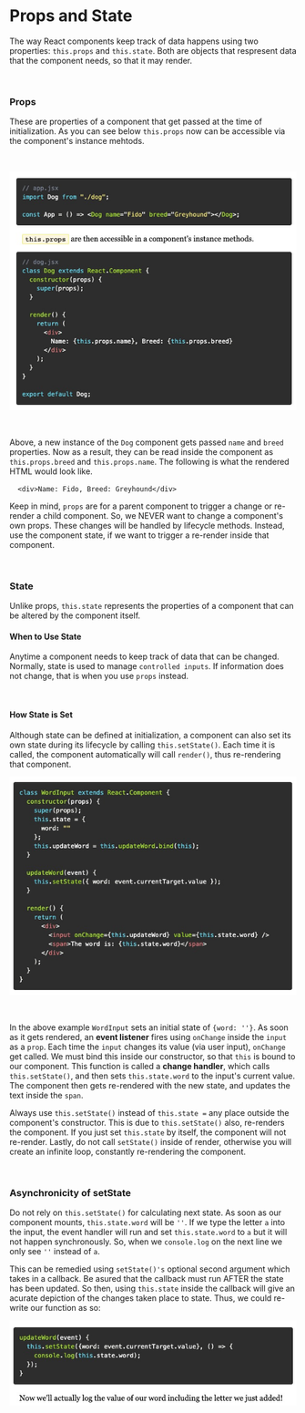 # **Props and State**

The way React components keep track of data happens using two properties: `this.props` and `this.state`. Both are objects that respresent data that the component needs, so that it may render. 

&nbsp;

### **Props**

These are properties of a component that get passed at the time of initialization. As you can see below `this.props` now can be accessible via the component's instance mehtods. 

&nbsp;

![alt text](./Screen&#32;Shot&#32;2019-12-18&#32;at&#32;11.26.28&#32;AM.jpg "Props")

&nbsp;

Above, a new instance of the `Dog` component gets passed `name` and `breed` properties. Now as a result, they can be read inside the component as `this.props.breed` and `this.props.name`. The following is what the rendered HTML would look like. 

      <div>Name: Fido, Breed: Greyhound</div>


Keep in mind, `props` are for a parent component to trigger a change or re-render a child component. So, we NEVER want to change a component's own props. These changes will be handled by lifecycle methods. Instead, use the component state, if we want to trigger a re-render inside that component. 

&nbsp;

### **State**

Unlike props, `this.state` represents the properties of a component that can be altered by the component itself. 

#### When to Use State

Anytime a component needs to keep track of data that can be changed. Normally, state is used to manage `controlled inputs`. If information does not change, that is when you use `props` instead. 

&nbsp;

#### How State is Set

Although state can be defined at initialization, a component can also set its own state during its lifecycle by calling `this.setState()`. Each time it is called, the component automatically will call `render()`, thus re-rendering that component. 

![alt text](Screen&#32;Shot&#32;2019-12-18&#32;at&#32;11.45.48&#32;AM.jpg "Seting State")

&nbsp;

In the above example `WordInput` sets an initial state of `{word: ''}`. As soon as it gets rendered, an **event listener** fires using `onChange` inside the `input` as a `prop`. Each time the `input` changes its value (via user input), `onChange` get called. We must bind this inside our constructor, so that `this` is bound to our component. This function is called a **change handler**, which calls `this.setState()`, and then sets `this.state.word` to the input's current value. The component then gets re-rendered with the new state, and updates the text inside the `span`.

Always use `this.setState()` instead of `this.state =` any place outside the component's constructor. This is due to `this.setState()` also, re-renders the component. If you just set `this.state` by itself, the component will not re-render. Lastly, do not call `setState()` inside of render, otherwise you will create an infinite loop, constantly re-rendering the component. 

&nbsp;

### **Asynchronicity of setState**

Do not rely on `this.setState()` for calculating next state. As soon as our component mounts, `this.state.word` will be `''`. If we type the letter `a` into the input, the event handler will run and set `this.state.word` to `a` but it will not happen synchronously. So, when we `console.log` on the next line we only see `''` instead of `a`.

This can be remedied using `setState()'s` optional second argument which takes in a callback. Be asured that the callback must run AFTER the state has been updated. So then, using `this.state` inside the callback will give an acurate depiction of the changes taken place to state. Thus, we could re-write our function as so:

![alt text](./Screen&#32;Shot&#32;2019-12-18&#32;at&#32;12.02.11&#32;PM.jpg "Refactored")